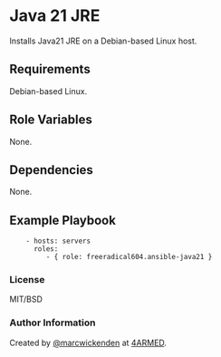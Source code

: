 # Java 21 JRE

Installs Java21 JRE on a Debian-based Linux host.

## Requirements

Debian-based Linux.

## Role Variables

None.

## Dependencies

None.

## Example Playbook

```
    - hosts: servers
      roles:
         - { role: freeradical604.ansible-java21 }
```
### License

MIT/BSD

### Author Information

Created by [@marcwickenden](https://twitter.com/marcwickenden) at [4ARMED](https://www.4armed.com/).
